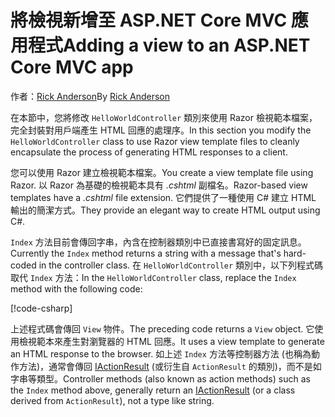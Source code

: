 # <a name="adding-a-view-to-an-aspnet-core-mvc-app"></a><span data-ttu-id="9c051-101">將檢視新增至 ASP.NET Core MVC 應用程式</span><span class="sxs-lookup"><span data-stu-id="9c051-101">Adding a view to an ASP.NET Core MVC app</span></span>

<span data-ttu-id="9c051-102">作者：[Rick Anderson](https://twitter.com/RickAndMSFT)</span><span class="sxs-lookup"><span data-stu-id="9c051-102">By [Rick Anderson](https://twitter.com/RickAndMSFT)</span></span>

<span data-ttu-id="9c051-103">在本節中，您將修改 `HelloWorldController` 類別來使用 Razor 檢視範本檔案，完全封裝對用戶端產生 HTML 回應的處理序。</span><span class="sxs-lookup"><span data-stu-id="9c051-103">In this section you modify the `HelloWorldController` class to use Razor view template files to cleanly encapsulate the process of generating HTML responses to a client.</span></span>

<span data-ttu-id="9c051-104">您可以使用 Razor 建立檢視範本檔案。</span><span class="sxs-lookup"><span data-stu-id="9c051-104">You create a view template file using Razor.</span></span> <span data-ttu-id="9c051-105">以 Razor 為基礎的檢視範本具有 *.cshtml* 副檔名。</span><span class="sxs-lookup"><span data-stu-id="9c051-105">Razor-based view templates have a *.cshtml* file extension.</span></span> <span data-ttu-id="9c051-106">它們提供了一種使用 C# 建立 HTML 輸出的簡潔方式。</span><span class="sxs-lookup"><span data-stu-id="9c051-106">They provide an elegant way to create HTML output using C#.</span></span>

<span data-ttu-id="9c051-107">`Index` 方法目前會傳回字串，內含在控制器類別中已直接書寫好的固定訊息。</span><span class="sxs-lookup"><span data-stu-id="9c051-107">Currently the `Index` method returns a string with a message that's hard-coded in the controller class.</span></span> <span data-ttu-id="9c051-108">在 `HelloWorldController` 類別中，以下列程式碼取代 `Index` 方法：</span><span class="sxs-lookup"><span data-stu-id="9c051-108">In the `HelloWorldController` class, replace the `Index` method with the following code:</span></span>

[!code-csharp[](~/tutorials/first-mvc-app/start-mvc/sample/MvcMovie/Controllers/HelloWorldController.cs?name=snippet_4)]

<span data-ttu-id="9c051-109">上述程式碼會傳回 `View` 物件。</span><span class="sxs-lookup"><span data-stu-id="9c051-109">The preceding code returns a `View` object.</span></span> <span data-ttu-id="9c051-110">它使用檢視範本來產生對瀏覽器的 HTML 回應。</span><span class="sxs-lookup"><span data-stu-id="9c051-110">It uses a view template to generate an HTML response to the browser.</span></span> <span data-ttu-id="9c051-111">如上述 `Index` 方法等控制器方法 (也稱為動作方法)，通常會傳回 [IActionResult](/dotnet/api/microsoft.aspnetcore.mvc.iactionresult) (或衍生自 `ActionResult` 的類別)，而不是如字串等類型。</span><span class="sxs-lookup"><span data-stu-id="9c051-111">Controller methods (also known as action methods) such as the `Index` method above, generally return an [IActionResult](/dotnet/api/microsoft.aspnetcore.mvc.iactionresult) (or a class derived from `ActionResult`), not a type like string.</span></span>
